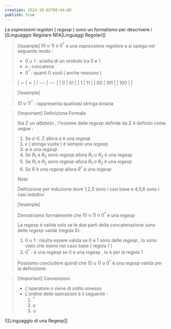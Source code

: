 ```yaml
---
creation: 2024-10-02T09:44:00
publish: true
---
```

Le *espressioni regolari* ( *regexp* ) sono un formalismo per descrivere i [[Linguaggio Regolare NFA|Linguaggi Regolari]] 

>[!example] 
>$(0 \cup 1)\ o\ 0^*$ è una *espressione regolare* e si spiega nel seguente modo : 
>+ $0 \cup 1$ : scielta di un simbolo tra 0 e 1
>+ $o$ : concatena
>+ $0^*$ : quanti 0 vuoli ( anche nessuno )
>
>| ✓   | ✗   |
| --- | --- |
| 0   | 01  |
| 1   | 11  |
| 00  | 101 |
| 100 |     |

>[!example] 
>
>$(0 \cup 1)^*$ : rappresenta qualsiasi stringa binaria 

>[!important] Definizione Formale
>
>Sia $\Sigma$ un *alfabeto* , l'insieme delle *regexp* definite da $\Sigma$ è definito come segue : 
>1. Se $a \in \Sigma$  allora $a$ è una *regexp*
>2. $\epsilon$ ( stringa vuota ) è sempre una *regexp*
>3. $\emptyset$ è una *regexp*
>4. Se $R_1$ e $R_2$ sono *regexp* allora $R_1 \cup R_2$ è una *regexp*
>5. Se $R_1$ e $R_2$ sono *regexp* allora $R_1\ o\ R_2$ è una *regexp*
>6. Se $R$ è una *regexp* allora $R^*$ è una *regexp*
>   
>>[!note] 
>>Definizione per induzione dove 1,2,3 sono i casi base e 4,5,6 sono i casi induttivi

>[!example] 
>
>Dimostriamo formalmente che $(0 \cup 1)\ o\ 0^*$ è una *regexp*
>
>La *regexp* è valida solo se le due parti della concatenazione sono delle *regexp* valide (regola 5): 
>1. $0 \cup 1$ : risulta essere valida se $0$ e $1$ sono delle *regexp* , lo sono visto che siamo nel caso base ( regola 1 )
>2. $0^*$ : è una *regexp* se $0$ è una *regexp* , lo è per la regola 1
>
>Possiamo concludere quindi che $(0 \cup 1)\ o\ 0^*$ è una *regexp* valida per la definizione

>[!important] Convenzioni
>
>+ L'operatore $o$ viene di solito omesso
>+ L'ordine delle operazioni è il seguente : 
>	1. $^*$
>	2. $o$
>	3. $\cup$

![[Linguaggio di una Regexp]]